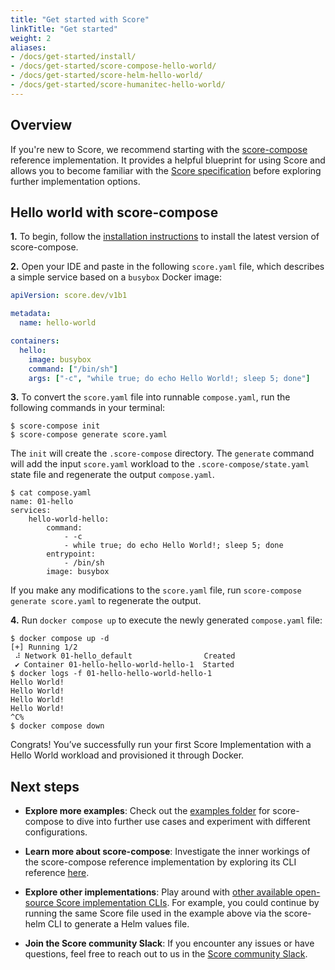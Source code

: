 ```yaml
---
title: "Get started with Score"
linkTitle: "Get started"
weight: 2
aliases:
- /docs/get-started/install/
- /docs/get-started/score-compose-hello-world/
- /docs/get-started/score-helm-hello-world/
- /docs/get-started/score-humanitec-hello-world/
---
```


## Overview

If you're new to Score, we recommend starting with the [score-compose](https://github.com/score-spec/score-compose) reference implementation. It provides a helpful blueprint for using Score and allows you to become familiar with the [Score specification](/docs/score-specification/score-spec-reference) before exploring further implementation options.

## Hello world with score-compose

**1.** To begin, follow the [installation instructions](/docs/score-implementation/score-compose#installation) to install the latest version of score-compose.

**2.** Open your IDE and paste in the following `score.yaml` file, which describes a simple service based on a `busybox` Docker image:

```yaml
apiVersion: score.dev/v1b1

metadata:
  name: hello-world

containers:
  hello:
    image: busybox
    command: ["/bin/sh"]
    args: ["-c", "while true; do echo Hello World!; sleep 5; done"]
```

**3.** To convert the `score.yaml` file into runnable `compose.yaml`, run the following commands in your terminal:

```console
$ score-compose init
$ score-compose generate score.yaml
```

The `init` will create the `.score-compose` directory. The `generate` command will add the input `score.yaml` workload to the `.score-compose/state.yaml` state file and regenerate the output `compose.yaml`.

```console
$ cat compose.yaml
name: 01-hello
services:
    hello-world-hello:
        command:
            - -c
            - while true; do echo Hello World!; sleep 5; done
        entrypoint:
            - /bin/sh
        image: busybox
```

If you make any modifications to the `score.yaml` file, run `score-compose generate score.yaml` to regenerate the output.

**4.** Run `docker compose up` to execute the newly generated `compose.yaml` file:

```console
$ docker compose up -d
[+] Running 1/2
 ⠼ Network 01-hello_default                Created
 ✔ Container 01-hello-hello-world-hello-1  Started
$ docker logs -f 01-hello-hello-world-hello-1
Hello World!
Hello World!
Hello World!
Hello World!
^C%
$ docker compose down
```

Congrats! You’ve successfully run your first Score Implementation with a Hello World workload and provisioned it through Docker.

## Next steps

* **Explore more examples**: Check out the [examples folder](https://github.com/score-spec/score-compose/tree/main/examples) for score-compose to dive into further use cases and experiment with different configurations.

* **Learn more about score-compose**: Investigate the inner workings of the score-compose reference implementation by exploring its CLI reference [here](/docs/score-implementation/score-compose#cli-reference).

* **Explore other implementations**: Play around with [other available open-source Score implementation CLIs](/docs/score-implementation/other). For example, you could continue by running the same Score file used in the example above via the score-helm CLI to generate a Helm values file.

* **Join the Score community Slack**: If you encounter any issues or have questions, feel free to reach out to us in the [Score community Slack](https://join.slack.com/t/scorecommunity/shared_invite/zt-2a0x563j7-i1vZOK2Yg2o4TwCM1irIuA).